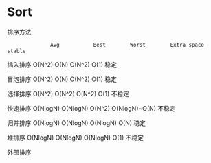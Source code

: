 # Sort

排序方法

                  Avg           Best        Worst        Extra space        stable

插入排序        O(N^2)          O(N)        O(N^2)          O(1)             稳定

冒泡排序        O(N^2)          O(N)        O(N^2)          O(1)             稳定

选择排序        O(N^2)         O(N^2)       O(N^2)          O(1)            不稳定

快速排序       O(NlogN)       O(NlogN)      O(N^2)      O(NlogN)~O(N)       不稳定

归并排序       O(NlogN)       O(NlogN)     O(NlogN)         O(N)             稳定

堆排序         O(NlogN)       O(NlogN)     O(NlogN)         O(1)            不稳定

外部排序

